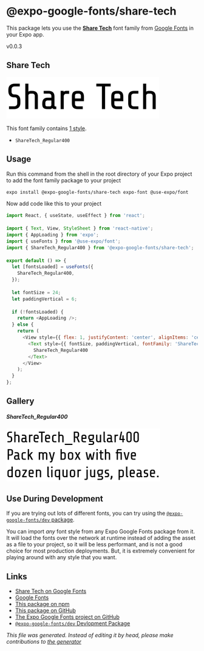 # @expo-google-fonts/share-tech

This package lets you use the [**Share Tech**](https://fonts.google.com/specimen/Share+Tech) font family from [Google Fonts](https://fonts.google.com/) in your Expo app.

v0.0.3

## Share Tech

![Share Tech](./font-family.png)

This font family contains [1 style](#gallery).

- `ShareTech_Regular400`

## Usage

Run this command from the shell in the root directory of your Expo project to add the font family package to your project
```sh
expo install @expo-google-fonts/share-tech expo-font @use-expo/font
```

Now add code like this to your project
```js
import React, { useState, useEffect } from 'react';

import { Text, View, StyleSheet } from 'react-native';
import { AppLoading } from 'expo';
import { useFonts } from '@use-expo/font';
import { ShareTech_Regular400 } from '@expo-google-fonts/share-tech';

export default () => {
  let [fontsLoaded] = useFonts({
    ShareTech_Regular400,
  });

  let fontSize = 24;
  let paddingVertical = 6;

  if (!fontsLoaded) {
    return <AppLoading />;
  } else {
    return (
      <View style={{ flex: 1, justifyContent: 'center', alignItems: 'center' }}>
        <Text style={{ fontSize, paddingVertical, fontFamily: 'ShareTech_Regular400' }}>
          ShareTech_Regular400
        </Text>
      </View>
    );
  }
};

```

## Gallery

##### ShareTech_Regular400
![ShareTech_Regular400](./e1804d3fb7ab822590fa14a41b103a7d679b4d284079cee4c7c5ebef0c940510.ttf.png)


## Use During Development

If you are trying out lots of different fonts, you can try using the [`@expo-google-fonts/dev` package](https://www.npmjs.com/package/@expo-google-fonts/dev).

You can import *any* font style from any Expo Google Fonts package from it. It will load the fonts
over the network at runtime instead of adding the asset as a file to your project, so it will be 
less performant, and is not a good choice for most production deployments. But, it is extremely convenient
for playing around with any style that you want.

## Links

- [Share Tech on Google Fonts](https://fonts.google.com/specimen/Share+Tech)
- [Google Fonts](https://fonts.google.com/)
- [This package on npm](https://www.npmjs.com/package/@expo-google-fonts/share-tech)
- [This package on GitHub](https://github.com/expo/google-fonts/tree/master/font-packages/share-tech)
- [The Expo Google Fonts project on GitHub](https://github.com/expo/google-fonts)
- [`@expo-google-fonts/dev` Devlopment Package](https://github.com/expo/google-fonts/tree/master/font-packages/dev)


*This file was generated. Instead of editing it by head, please make contributions to [the generator](https://github.com/expo/google-fonts/tree/master/packages/generator)*
